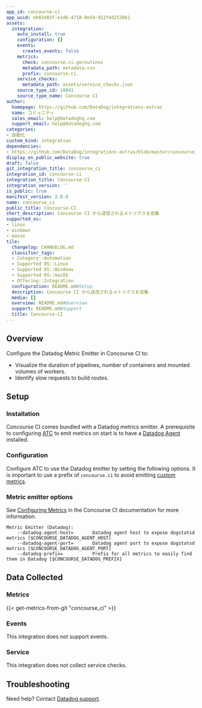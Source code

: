 ```yaml
---
app_id: concourse-ci
app_uuid: eb83d03f-e1d6-4718-8e54-922f4d2528b1
assets:
  integration:
    auto_install: true
    configuration: {}
    events:
      creates_events: false
    metrics:
      check: concourse.ci.goroutines
      metadata_path: metadata.csv
      prefix: concourse.ci.
    service_checks:
      metadata_path: assets/service_checks.json
    source_type_id: 10041
    source_type_name: Concourse CI
author:
  homepage: https://github.com/DataDog/integrations-extras
  name: コミュニティ
  sales_email: help@datadoghq.com
  support_email: help@datadoghq.com
categories:
- 自動化
custom_kind: integration
dependencies:
- https://github.com/DataDog/integrations-extras/blob/master/concourse_ci/README.md
display_on_public_website: true
draft: false
git_integration_title: concourse_ci
integration_id: concourse-ci
integration_title: Concourse-CI
integration_version: ''
is_public: true
manifest_version: 2.0.0
name: concourse_ci
public_title: Concourse-CI
short_description: Concourse CI から送信されるメトリクスを収集
supported_os:
- linux
- windows
- macos
tile:
  changelog: CHANGELOG.md
  classifier_tags:
  - Category::Automation
  - Supported OS::Linux
  - Supported OS::Windows
  - Supported OS::macOS
  - Offering::Integration
  configuration: README.md#Setup
  description: Concourse CI から送信されるメトリクスを収集
  media: []
  overview: README.md#Overview
  support: README.md#Support
  title: Concourse-CI
---
```


<!--  SOURCED FROM https://github.com/DataDog/integrations-extras -->


## Overview

Configure the Datadog Metric Emitter in Concourse CI to:

- Visualize the duration of pipelines, number of containers and mounted volumes of workers.
- Identify slow requests to build routes.

## Setup

### Installation

Concourse CI comes bundled with a Datadog metrics emitter. A prerequisite to configuring [ATC][1] to emit metrics on start is to have a [Datadog Agent][2] installed.

### Configuration

Configure ATC to use the Datadog emitter by setting the following options. It is important to use a prefix of `concourse.ci` to avoid emitting [custom metrics][3].

### Metric emitter options

See [Configuring Metrics][4] in the Concourse CI documentation for more information.

```text
Metric Emitter (Datadog):
    --datadog-agent-host=       Datadog agent host to expose dogstatsd metrics [$CONCOURSE_DATADOG_AGENT_HOST]
    --datadog-agent-port=       Datadog agent port to expose dogstatsd metrics [$CONCOURSE_DATADOG_AGENT_PORT]
    --datadog-prefix=           Prefix for all metrics to easily find them in Datadog [$CONCOURSE_DATADOG_PREFIX]
```

## Data Collected

### Metrics
{{< get-metrics-from-git "concourse_ci" >}}


### Events

This integration does not support events.

### Service

This integration does not collect service checks.

## Troubleshooting

Need help? Contact [Datadog support][6].

[1]: https://concourse-ci.org/concepts.html
[2]: https://app.datadoghq.com/account/settings/agent/latest
[3]: https://docs.datadoghq.com/ja/developers/metrics/custom_metrics/
[4]: https://concourse-ci.org/metrics.html#configuring-metrics
[5]: https://github.com/DataDog/integrations-extras/blob/master/concourse_ci/metadata.csv
[6]: https://docs.datadoghq.com/ja/help/